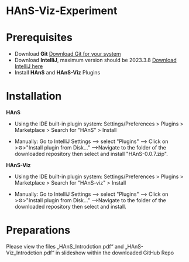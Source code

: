 # HAnS-Viz-Experiment

# Prerequisites
- Download **Git** [Download Git for your system](https://git-scm.com/downloads)
- Download **IntelliJ**, maximum version should be 2023.3.8 [Download IntelliJ here](https://www.jetbrains.com/de-de/idea/download/other.html)
- Install **HAnS** and **HAnS-Viz** Plugins

# Installation
**HAnS**
- Using the IDE built-in plugin system:
  Settings/Preferences > Plugins > Marketplace > Search for "HAnS" > Install

- Manually:
  Go to IntelliJ Settings --> select "Plugins" --> Click on >⚙️>"Install plugin from Disk..."
-->Navigate to the folder of the downloaded repository then select and install "HAnS-0.0.7.zip".

**HAnS-Viz**
- Using the IDE built-in plugin system:
  Settings/Preferences > Plugins > Marketplace > Search for "HAnS-viz" > Install

- Manually:
  Go to IntelliJ Settings --> select "Plugins" --> Click on >⚙️>"Install plugin from Disk..."
-->Navigate to the folder of the downloaded repository then select and install.

# Preparations
Please view the files „HAnS_Introdction.pdf“ and „HAnS-Viz_Introdction.pdf“ in slideshow within the downloaded GitHub Repo


